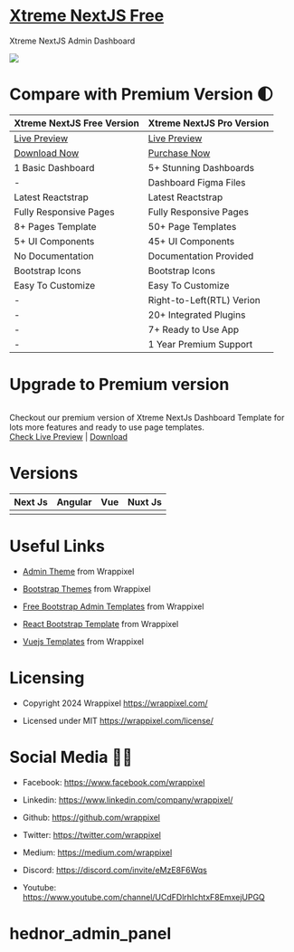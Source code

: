 
# <a href="https://xtreme-admin-nextjs-free.vercel.app/">Xtreme NextJS Free</a>
Xtreme NextJS Admin Dashboard

<!-- Main image of Template -->
<a target="_blank" href="https://www.wrappixel.com/templates/xtreme-next-js-free-admin-template/">
  <img src="https://www.wrappixel.com/wp-content/uploads/edd/2022/01/xtreme-next-js-free.jpg" />
</a>


# Compare with Premium Version 🌓

<table>
<thead>
<tr>
<th>Xtreme NextJS Free Version</th>
<th>Xtreme NextJS Pro Version</th>
</tr>
</thead>
<tbody>
<tr>
  <td>
    <a href="https://xtreme-admin-nextjs-free.vercel.app/">Live Preview</a>
  </td>
  <td>
  <a href="https://xtreme-nextjs-admin.vercel.app/dashboards/classic">Live Preview</a>
  </td>
</tr>
<tr>
  <td>
    <a href="https://www.wrappixel.com/templates/xtreme-next-js-free-admin-template/">Download Now</a>
  </td>
  <td>
    <a href="https://www.wrappixel.com/templates/xtreme-nextjs-admin-dashboard/?ref=33">Purchase Now</a>
  </td>
</tr>
<tr>
  <td>
  1 Basic Dashboard
  </td>
  <td>
  5+ Stunning Dashboards
  </td>
</tr>
<tr>
  <td>
  -
  </td>
  <td>
  Dashboard Figma Files
  </td>
</tr>
<tr>
  <td>
  Latest Reactstrap
  </td>
  <td>
  Latest Reactstrap
  </td>
</tr>
<tr>
  <td>
  Fully Responsive Pages
  </td>
  <td>
  Fully Responsive Pages
  </td>
</tr>
<tr>
  <td>
  8+ Pages Template
  </td>
  <td>
  50+ Page Templates
  </td>
</tr>
<tr>
  <td>
  5+ UI Components
  </td>
  <td>
  45+ UI Components
  </td>
</tr>
<tr>
  <td>
  No Documentation
  </td>
  <td>
  Documentation Provided
  </td>
</tr>
<tr>
  <td>
  Bootstrap Icons
  </td>
  <td>
  Bootstrap Icons
  </td>
</tr>
<tr>
  <td>
  Easy To Customize
  </td>
  <td>
  Easy To Customize
  </td>
</tr>
<tr>
  <td>
  -
  </td>
  <td>
  Right-to-Left(RTL) Verion
  </td>
</tr>
<tr>
  <td>
  -
  </td>
  <td>
  20+ Integrated Plugins
  </td>
</tr>
<tr>
  <td>
  -
  </td>
  <td>
  7+ Ready to Use App
  </td>
</tr>
<tr>
  <td>
  -
  </td>
  <td>
  1 Year Premium Support
  </td>
</tr>
</tbody>
</table>



# Upgrade to Premium version

<a target="_blank" href="https://www.wrappixel.com/templates/xtreme-nextjs-admin-dashboard/?ref=33">
  <img src="https://www.wrappixel.com/wp-content/uploads/edd/2024/05/xtreme-nextjs-admin-wpn.jpg" alt="">
</a>
<p>
  Checkout our premium version of Xtreme NextJs Dashboard Template for lots more features and ready to use page templates.<br>
  <a href="https://xtreme-nextjs-admin.vercel.app/dashboards/classic">Check Live Preview</a> | <a href="https://www.wrappixel.com/templates/xtreme-nextjs-admin-dashboard/?ref=33">Download</a>
</p>

<!-- Versions of Template -->
# Versions
<table>
<thead>
<tr>
<th>Next Js</th>
<th>Angular</th>
<th>Vue</th>
<th>Nuxt Js</th>
</tr>
</thead>
<tbody>
<tr>
<td>
  <a href="https://www.wrappixel.com/templates/xtreme-nextjs-admin-dashboard/?ref=33" width="150px">
    <img src="https://www.wrappixel.com/wp-content/uploads/edd/2024/05/xtreme-nextjs-admin-wpn.jpg" alt="" style="max-width:150px;">
  </a>
</td>
<td>
  <a href="https://www.wrappixel.com/templates/xtreme-angular-admin/?ref=33" rel="nofollow" width="150px">
    <img src="https://www.wrappixel.com/wp-content/uploads/edd/2024/05/xtreme-angular-admin-wpn.jpg" alt="" style="max-width:150px;">
  </a>
</td>
<td>
  <a href="https://www.wrappixel.com/templates/spike-vuejs-admin-dashboard/?ref=33" rel="nofollow" width="150px">
    <img src="https://www.wrappixel.com/wp-content/uploads/edd/2024/05/spike-vuejs-vuetify-admin-wpn.jpg" alt="" style="max-width:150px;">
  </a>
</td>
<td>
  <a href="https://www.wrappixel.com/templates/spike-nuxtjs-admin-template/?ref=33" rel="nofollow" width="150px">
    <img src="https://www.wrappixel.com/wp-content/uploads/edd/2024/05/spike-nuxtjs-admin-wpn.jpg" alt="" style="max-width:150px;">
  </a>
</td>
</td>
  
</tr>
</tbody>
</table>





<!-- Useful Links of Template -->
# Useful Links
- <p><a href="https://www.wrappixel.com/">Admin Theme</a> from Wrappixel</p>
- <p><a href="https://www.wrappixel.com/templates/materialpro/">Bootstrap Themes</a> from Wrappixel</p>
- <p><a href="https://www.wrappixel.com/templates/materialpro-lite/">Free Bootstrap Admin Templates</a> from Wrappixel</p>
- <p><a href="https://www.wrappixel.com/templates/materialpro-react-redux-admin/">React Bootstrap Template</a> from Wrappixel</p>
- <p><a href="https://www.wrappixel.com/templates/materialpro-vuetify-admin/">Vuejs Templates</a> from Wrappixel</p>


<!-- Licensing of Template -->
# Licensing
- <p>Copyright 2024 Wrappixel <a href="https://www.wrappixel.com/">https://wrappixel.com/</a></p>
- <p>Licensed under MIT <a href="https://www.wrappixel.com/license/">https://wrappixel.com/license/</a></p>


<!-- Social Media of Adminmart -->
# Social Media 👭🏼
- <p>Facebook: <a href="https://www.facebook.com/wrappixel">https://www.facebook.com/wrappixel</a></p>
- <p>Linkedin: <a href="https://www.linkedin.com/company/wrappixel/">https://www.linkedin.com/company/wrappixel/</a></p>
- <p>Github: <a href="https://github.com/wrappixel">https://github.com/wrappixel</a></p>
- <p>Twitter: <a href="https://twitter.com/wrappixel">https://twitter.com/wrappixel</a></p>
- <p>Medium: <a href="https://medium.com/wrappixel">https://medium.com/wrappixel</a></p>
- <p>Discord: <a href="https://discord.com/invite/eMzE8F6Wqs">https://discord.com/invite/eMzE8F6Wqs</a></p>
- <p>Youtube: <a href="https://www.youtube.com/channel/UCdFDlrhIchtxF8EmxejUPGQ">https://www.youtube.com/channel/UCdFDlrhIchtxF8EmxejUPGQ</a></p>

# hednor_admin_panel
